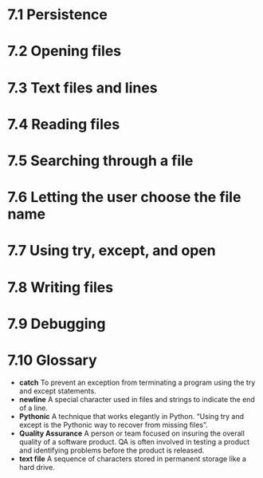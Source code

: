 # 7.1 Persistence

# 7.2 Opening files

# 7.3 Text files and lines

# 7.4 Reading files

# 7.5 Searching through a file

# 7.6 Letting the user choose the file name

# 7.7 Using try, except, and open

# 7.8 Writing files

# 7.9 Debugging

# 7.10 Glossary

* **catch** To prevent an exception from terminating a program using the try and except statements.
* **newline** A special character used in files and strings to indicate the end of a line.
* **Pythonic** A technique that works elegantly in Python. “Using try and except is the Pythonic way to recover from missing files”.
* **Quality Assurance** A person or team focused on insuring the overall quality of a software product. QA is often involved in testing a product and identifying problems before the product is released.
* **text file** A sequence of characters stored in permanent storage like a hard drive.

